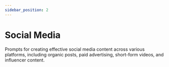 ```yaml
---
sidebar_position: 2
---
```


# Social Media

Prompts for creating effective social media content across various platforms, including organic posts, paid advertising, short-form videos, and influencer content.
